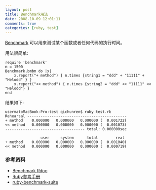 ```yaml
---
layout: post
title: Benchmark用法
date: 2008-10-09 12:01:11
comments: true
categories: [ruby, test]
---               
```


[Benchmark](http://rubybenchmark.com/) 可以用来测试某个函数或者任何代码的执行时间。

用法很简单:

```
require 'benchmark'
n = 1500
Benchmark.bmbm do |x|
    x.report("+ method") { n.times {string1 = "ddd" + "11111" + "Helodd" } }
    x.report("<< method") { n.times {string2 = "ddd" << "11111" << "Helodd"} }  
end
```

结果如下:

```
usermatoMacBook-Pro:test qichunren$ ruby test.rb 
Rehearsal ---------------------------------------------
+ method    0.000000   0.000000   0.000000 (  0.001722)
<< method   0.000000   0.000000   0.000000 (  0.001073)
------------------------------------ total: 0.000000sec

                user     system      total        real
+ method    0.000000   0.000000   0.000000 (  0.001040)
<< method   0.000000   0.000000   0.000000 (  0.000719)
```       

### 参考资料
+ [Benchmark Rdoc](http://ruby-doc.org/stdlib/libdoc/benchmark/rdoc/index.html)
+ [Ruby参考手册](http://www.kuqin.com/rubycndocument/man/addlib/benchmark.html)
+ [ruby-benchmark-suite](https://github.com/acangiano/ruby-benchmark-suite)